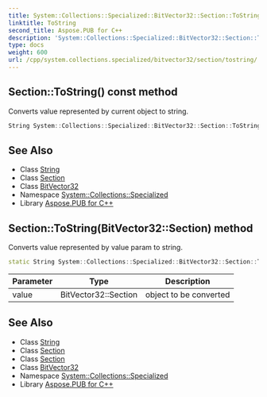 ```yaml
---
title: System::Collections::Specialized::BitVector32::Section::ToString method
linktitle: ToString
second_title: Aspose.PUB for C++
description: 'System::Collections::Specialized::BitVector32::Section::ToString method. Converts value represented by current object to string in C++.'
type: docs
weight: 600
url: /cpp/system.collections.specialized/bitvector32/section/tostring/
---
```

## Section::ToString() const method


Converts value represented by current object to string.

```cpp
String System::Collections::Specialized::BitVector32::Section::ToString() const
```

## See Also

* Class [String](../../../../system/string/)
* Class [Section](../)
* Class [BitVector32](../../)
* Namespace [System::Collections::Specialized](../../../)
* Library [Aspose.PUB for C++](../../../../)
## Section::ToString(BitVector32::Section) method


Converts value represented by value param to string.

```cpp
static String System::Collections::Specialized::BitVector32::Section::ToString(BitVector32::Section value)
```


| Parameter | Type | Description |
| --- | --- | --- |
| value | BitVector32::Section | object to be converted |

## See Also

* Class [String](../../../../system/string/)
* Class [Section](../)
* Class [Section](../)
* Class [BitVector32](../../)
* Namespace [System::Collections::Specialized](../../../)
* Library [Aspose.PUB for C++](../../../../)
